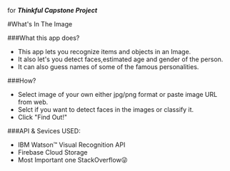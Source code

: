for **_Thinkful Capstone Project_**

#What's In The Image


###What this app does?
* This app lets you recognize items and objects in an Image.
* It also let's you detect faces,estimated age and gender of the person.
* It can also guess names of some of the famous personalities.

###How?
* Select image of your own either jpg/png format or paste image URL from web.
* Selct if you want to detect faces in the images or classify it.
* Click "Find Out!"


###API & Sevices USED:
* IBM Watson™ Visual Recognition API
* Firebase Cloud Storage
* Most Important one StackOverflow😜


